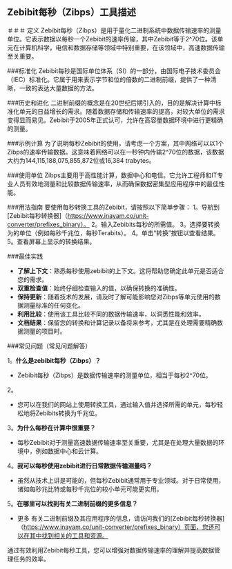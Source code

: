 ## Zebibit每秒（Zibps）工具描述

＃＃＃ 定义
Zebibit每秒（Zibps）是用于量化二进制系统中数据传输速率的测量单位。它表示数据以每秒一个Zebibit的速率传输，其中Zebibit等于2^70位。该单元在计算机科学，电信和数据存储等领域中特别重要，在该领域中，高速数据传输至关重要。

###标准化
Zebibit每秒是国际单位体系（SI）的一部分，由国际电子技术委员会（IEC）标准化。它属于用来表示字节和位的倍数的二进制前缀，提供了一种清晰，一致的表达大量数据的方法。

###历史和进化
二进制前缀的概念是在20世纪后期引入的，目的是解决计算中标准化单元的日益增长的需求。随着数据存储和传输速率的提高，对较大单位的需求变得显而易见。Zebibit于2005年正式认可，允许在高容量数据环境中进行更精确的测量。

###示例计算
为了说明每秒Zebibit的使用，请考虑一个方案，其中网络可以以1个Zibps的速率传输数据。这意味着网络可以在一秒钟内传输2^70位的数据，该数据大约为144,115,188,075,855,872位或16,384 trabytes。

###使用单位
Zibps主要用于高性能计算，数据中心和电信。它允许工程师和IT专业人员有效地测量和比较数据传输速率，从而确保数据密集型应用程序中的最佳性能。

###用法指南
要使用每秒转换工具的Zebibit，请按照以下简单步骤：
1。导航到[Zebibit每秒转换器]（https://www.inayam.co/unit-converter/prefixes_binary）。
2。输入Zebibits每秒的所需值。
3。选择要转换为的单位（例如每秒千兆位，每秒Terabits）。
4。单击“转换”按钮以查看结果。
5。查看屏幕上显示的转换结果。

###最佳实践
-  **了解上下文**：熟悉每秒使用zebibit的上下文。这将帮助您确定此单元是否适合您的需求。
-  **双重检查值**：始终仔细检查输入的值，以确保转换的准确性。
-  **保持更新**：随着技术的发展，请及时了解可能影响您对Zibps等单元使用的数据测量标准的任何变化。
-  **利用比较**：使用该工具比较不同的数据传输速率，以洞悉性能和效率。
-  **文档结果**：保留您的转换和计算记录以备将来参考，尤其是在处理需要精确数据测量的项目时。

###常见问题（常见问题解答）

1。**什么是zebibit每秒（Zibps）？**
-  Zebibit每秒（Zibps）是数据传输速率的测量单位，相当于每秒2^70位。

2。
- 您可以在我们的网站上使用转换工具，通过输入值并选择所需的单元，每秒轻松地将Zebibits转换为千兆位。

3。**为什么每秒在计算中很重要？**
- 每秒Zebibit对于测量高速数据传输速率至关重要，尤其是在处理大量数据的环境中，例如数据中心和云计算。

4。**我可以每秒使用zebibit进行日常数据传输测量吗？**
- 虽然从技术上讲是可能的，但每秒Zebibit通常用于专业领域。对于日常使用，诸如每秒兆比特或每秒千兆位的较小单元可能更实用。

5。**在哪里可以找到有关二进制前缀的更多信息？**
- 更多 有关二进制前缀及其应用程序的信息，请访问我们的[Zebibit每秒转换器]（https://www.inayam.co/unit-converter/prefixes_binary）页面，您还可以在其中找到相关的工具和资源。

通过有效利用Zebibit每秒工具，您可以增强对数据传输速率的理解并提高数据管理任务的效率。